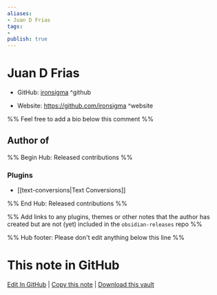 ```yaml
---
aliases:
- Juan D Frias
tags:
- 
publish: true
---
```


# Juan D Frias

- GitHub: [ironsigma](https://github.com/ironsigma/) ^github
<!-- - Discord: `@` ^discord-->
- Website: <https://github.com/ironsigma> ^website
<!-- - [[Publish sites|Publish site]]: <https://> ^publish-->

%% Feel free to add a bio below this comment %%


## Author of

%% Begin Hub: Released contributions %%
### Plugins
- [[text-conversions|Text Conversions]]

%% End Hub: Released contributions %%

%% Add links to any plugins, themes or other notes that the author has created but are not (yet) included in the `obsidian-releases` repo %%

<!--
### Unlisted plugins
-->

<!--
### Others
-->

<!--
## Sponsor this author
-->

<!-- - [[GitHub sponsors]]: [Sponsor @ironsigma on GitHub Sponsors](https://github.com/sponsors/ironsigma) ^github-sponsor-->
<!-- - [[Buy me a coffee]]: <https://> ^buy-me-a-coffee-->
<!-- - [[PayPal]]: <https://> ^paypal-->
<!-- - [[Patreon]]: <https://> ^patreon-->

<!--
## Follow this author
-->

<!-- - [[YouTube Channels|On YouTube]]: <https://> ^youtube-->
<!-- - Twitter: <https://> ^twitter-->
<!-- - ... -->

%% Hub footer: Please don't edit anything below this line %%

# This note in GitHub

<span class="git-footer">[Edit In GitHub](https://github.dev/obsidian-community/obsidian-hub/blob/main/01%20-%20Community/People/ironsigma.md "git-hub-edit-note") | [Copy this note](https://raw.githubusercontent.com/obsidian-community/obsidian-hub/main/01%20-%20Community/People/ironsigma.md "git-hub-copy-note") | [Download this vault](https://github.com/obsidian-community/obsidian-hub/archive/refs/heads/main.zip "git-hub-download-vault") </span>
